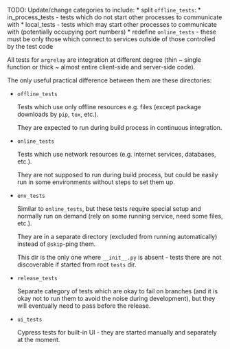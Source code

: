 
TODO: Update/change categories to include:
    *   split `offline_tests`:
        *   in_process_tests - tests which do not start other processes to communicate with
        *   local_tests - tests which may start other processes to communicate with (potentially occupying port numbers)
    *   redefine `online_tests` - these must be only those which connect to services outside of those controlled by the test code

All tests for `argrelay` are integration at different degree
(thin ~ single function or thick ~ almost entire client-side and server-side code).

The only useful practical difference between them are these directories:

*   `offline_tests`

    Tests which use only offline resources e.g. files (except package downloads by `pip`, `tox`, etc.).

    They are expected to run during build process in continuous integration.

*   `online_tests`

    Tests which use network resources (e.g. internet services, databases, etc.).

    They are not supposed to run during build process,
    but could be easily run in some environments without steps to set them up.

*   `env_tests`

    Similar to `online_tests`, but these tests require special setup and normally run on demand
    (rely on some running service, need some files, etc.).

    They are in a separate directory (excluded from running automatically) instead of `@skip`-ping them.

    This dir is the only one where `__init__.py` is absent -
    tests there are not discoverable if started from root `tests` dir.

*   `release_tests`

    Separate category of tests which are okay to fail on branches
    (and it is okay not to run them to avoid the noise during development),
    but they will eventually need to pass before the release.

*   `ui_tests`

    Cypress tests for built-in UI - they are started manually and separately at the moment.
